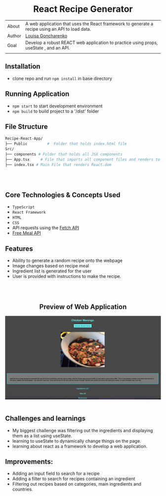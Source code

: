 <div align="center">

# React Recipe Generator

</div>

|       |                                                                                                                                                                                                     |
| ----- | --------------------------------------------------------------------------------------------------------------------------------------------------------------------------------------------------- |
| About | A web application that uses the React framework to generate a recipe using an API to load data.                                                                               |
| Author | [Louisa Goncharenko](https://github.com/lougoncharenko) |
| Goal  | Develop a robust REACT web application to practice using props, useState  , and an API.                                                                                                                       |
|       |                                                                                                                                                                                                     |


## Installation
- clone repo and run `npm install` in base directory

## Running Application
- `npm start` to start development environment
- `npm build` to build project to a '/dist' folder


## File Structure

```sh
Recipe-React-App/
├── Public         #  Folder that holds index.html file
Src/
├── components # Folder that holds all JSX components
├── App.tsx     # File that imports all component files and renders to App function.
├── index.tsx # Main File that renders React.dom
```
<br>
<br>

## Core Technologies & Concepts Used
- `TypeScript` 
- `React Framework`
- `HTML`
- `CSS`
-  API requests using the [Fetch API](https://developer.mozilla.org/en-US/docs/Web/API/Fetch_API)
- [Free Meal API](https://www.themealdb.com/api.php)

## Features
- Ability to generate a random recipe onto the webpage
- Image changes based on recipe meal
- Ingredient list is generated for the user
- User is provided with instructions to make the recipe.

<br><br>
<div align="center">

## Preview of Web Application
<img src='Screen Shot 2022-11-29 at 10.35.31 PM.png'>


</div>
<br>

## Challenges and learnings
- My biggest challenge was filtering out the ingredients and displaying them as a list using useState.
- learning to useState to dynamically change things on the page.
- learning about react as a framework to develop a web application.

## Improvements:
- Adding an input field to search for a recipe
- Adding a filter to search for recipes containing an ingredient
- Filtering out recipes based on categories, main ingredients and countries.

